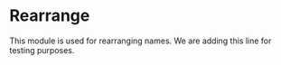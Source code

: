 Rearrange
=========

This module is used for rearranging names.
We are adding this line for testing purposes.
